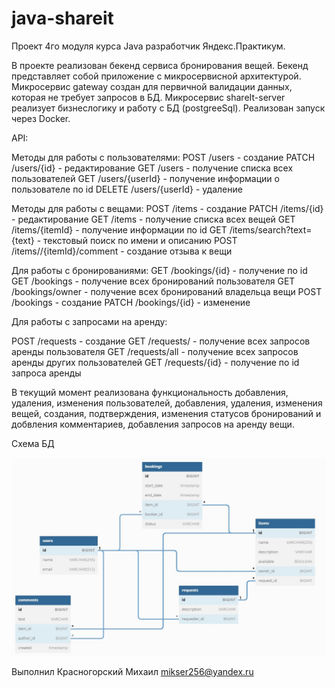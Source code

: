# java-shareit

Проект 4го модуля курса Java разработчик Яндекс.Практикум.

В проекте реализован бекенд сервиса бронирования вещей. Бекенд представляет собой приложение с микросервисной
архитектурой.
Микросервис gateway создан для первичной валидации данных, которая не требует запросов в БД.
Микросервис shareIt-server реализует бизнеслогику и работу с БД (postgreeSql).
Реализован запуск через Docker.

API:

Методы для работы с пользователями:
POST /users - создание
PATCH /users/{id} - редактирование
GET /users - получение списка всех пользователей
GET /users/{userId} - получение информации о пользователе по id
DELETE /users/{userId} - удаление

Методы для работы с вещами:
POST /items - создание
PATCH /items/{id} - редактирование
GET /items - получение списка всех вещей
GET /items/{itemId} - получение информации по id
GET /items/search?text={text} - текстовый поиск по имени и описанию
POST /items//{itemId}/comment - создание отзыва к вещи

Для работы с бронированиями:
GET /bookings/{id} - получение по id
GET /bookings - получение всех бронирований пользователя
GET /bookings/owner - получение всех бронирований владельца вещи
POST /bookings - создание
PATCH /bookings/{id} - изменение

Для работы с запросами на аренду:

POST /requests - создание
GET /requests/ - получение всех запросов аренды пользователя
GET /requests/all - получение всех запросов аренды других пользователей
GET /requests/{id} - получение по id запроса аренды

В текущий момент реализована функциональность добавления, удаления, изменения пользователей, добавления, удаления,
изменения вещей, создания, подтверждения, изменения статусов бронирований и добвления комментариев, добавления запросов
на аренду вещи.

Схема БД

![This is an image](server/src/main/resources/shareItDB.jpg)

Выполнил Красногорский Михаил mikser256@yandex.ru
